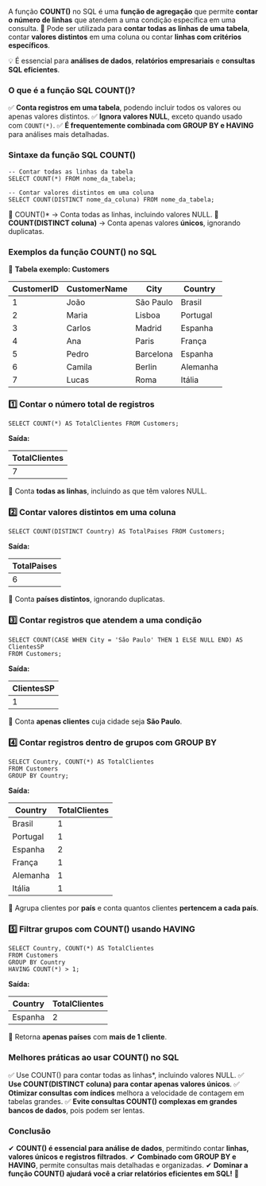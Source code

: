 A função **COUNT()** no SQL é uma **função de agregação** que permite **contar o número de linhas** que atendem a uma condição específica em uma consulta. 
📌 Pode ser utilizada para **contar todas as linhas de uma tabela**, contar **valores distintos** em uma coluna ou contar **linhas com critérios específicos**.

💡 É essencial para **análises de dados**, **relatórios empresariais** e **consultas SQL eficientes**.

### **O que é a função SQL COUNT()?**

✅ **Conta registros em uma tabela**, podendo incluir todos os valores ou apenas valores distintos. ✅ **Ignora valores NULL**, exceto quando usado com `COUNT(*)`. ✅ **É frequentemente combinada com GROUP BY e HAVING** para análises mais detalhadas.

### **Sintaxe da função SQL COUNT()**

```
-- Contar todas as linhas da tabela
SELECT COUNT(*) FROM nome_da_tabela;

-- Contar valores distintos em uma coluna
SELECT COUNT(DISTINCT nome_da_coluna) FROM nome_da_tabela;
```

🔹 COUNT()* → Conta todas as linhas, incluindo valores NULL. 🔹 **COUNT(DISTINCT coluna)** → Conta apenas valores **únicos**, ignorando duplicatas.

### **Exemplos da função COUNT() no SQL**

📌 **Tabela exemplo: Customers**

|**CustomerID**|**CustomerName**|**City**|**Country**|
|---|---|---|---|
|1|João|São Paulo|Brasil|
|2|Maria|Lisboa|Portugal|
|3|Carlos|Madrid|Espanha|
|4|Ana|Paris|França|
|5|Pedro|Barcelona|Espanha|
|6|Camila|Berlin|Alemanha|
|7|Lucas|Roma|Itália|

### **1️⃣ Contar o número total de registros**

```
SELECT COUNT(*) AS TotalClientes FROM Customers;
```

**Saída:**

|**TotalClientes**|
|---|
|7|

📌 Conta **todas as linhas**, incluindo as que têm valores NULL.

### **2️⃣ Contar valores distintos em uma coluna**

```
SELECT COUNT(DISTINCT Country) AS TotalPaises FROM Customers;
```

**Saída:**

|**TotalPaises**|
|---|
|6|

📌 Conta **países distintos**, ignorando duplicatas.

### **3️⃣ Contar registros que atendem a uma condição**

```
SELECT COUNT(CASE WHEN City = 'São Paulo' THEN 1 ELSE NULL END) AS ClientesSP  
FROM Customers;
```

**Saída:**

|**ClientesSP**|
|---|
|1|

📌 Conta **apenas clientes** cuja cidade seja **São Paulo**.

### **4️⃣ Contar registros dentro de grupos com GROUP BY**

```
SELECT Country, COUNT(*) AS TotalClientes  
FROM Customers  
GROUP BY Country;
```

**Saída:**

|**Country**|**TotalClientes**|
|---|---|
|Brasil|1|
|Portugal|1|
|Espanha|2|
|França|1|
|Alemanha|1|
|Itália|1|

📌 Agrupa clientes por **país** e conta quantos clientes **pertencem a cada país**.

### **5️⃣ Filtrar grupos com COUNT() usando HAVING**

```
SELECT Country, COUNT(*) AS TotalClientes  
FROM Customers  
GROUP BY Country  
HAVING COUNT(*) > 1;
```

**Saída:**

|**Country**|**TotalClientes**|
|---|---|
|Espanha|2|

📌 Retorna **apenas países** com **mais de 1 cliente**.

### **Melhores práticas ao usar COUNT() no SQL**

✅ Use COUNT() para contar todas as linhas*, incluindo valores NULL. 
✅ **Use COUNT(DISTINCT coluna) para contar apenas valores únicos**. 
✅ **Otimizar consultas com índices** melhora a velocidade de contagem em tabelas grandes. 
✅ **Evite consultas COUNT() complexas em grandes bancos de dados**, pois podem ser lentas.

### **Conclusão**

✔ **COUNT() é essencial para análise de dados**, permitindo contar **linhas, valores únicos e registros filtrados**. 
✔ **Combinado com GROUP BY e HAVING**, permite consultas mais detalhadas e organizadas. 
✔ **Dominar a função COUNT() ajudará você a criar relatórios eficientes em SQL!** 🚀

